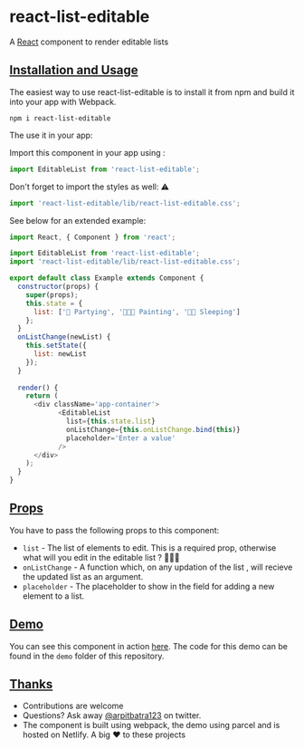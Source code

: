 # react-list-editable

A [React](https://reactjs.org) component to render editable lists

## <u>Installation and Usage</u>

The easiest way to use react-list-editable is to install it from npm and build it into your app with Webpack.

```shell
npm i react-list-editable
```

The use it in your app:

Import this component in your app using :

```js
import EditableList from 'react-list-editable';
```

Don't forget to import the styles as well: ⚠️

```js
import 'react-list-editable/lib/react-list-editable.css';
```

See below for an extended example: 

```js
import React, { Component } from 'react';

import EditableList from 'react-list-editable';
import 'react-list-editable/lib/react-list-editable.css';

export default class Example extends Component {
  constructor(props) {
    super(props);
    this.state = {
      list: ['🥳 Partying', '👩🏻‍🎨 Painting', '🛌🏻 Sleeping']
    };
  }
  onListChange(newList) {
    this.setState({
      list: newList
    });
  }
  
  render() {
    return (
      <div className='app-container'>
            <EditableList
              list={this.state.list}
              onListChange={this.onListChange.bind(this)}
              placeholder='Enter a value'
            />
      </div>
    );
  }
}

```



## <u>Props</u>

You have to pass the following props to this component:

- `list` -  The list of elements to edit. This is a required prop, otherwise what will you edit in the editable list ? 🤷🏻‍♂️
- `onListChange` - A function which, on any updation of the list , will recieve the updated list as an argument.
- `placeholder` - The placeholder to show in the field for adding a new element to a list.

## <u>Demo</u>

You can see this component in action [here](https://react-list-editable.netlify.com/). The code for this demo can be found in the `demo` folder of this repository.

## <u>Thanks</u>

- Contributions are welcome 
- Questions? Ask away [@arpitbatra123](https://twitter.com/arpitbatra123) on twitter.
- The component is built using webpack, the demo using parcel and is hosted on Netlify. A big :heart: to these projects
